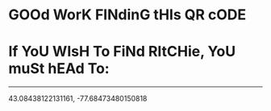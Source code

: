 # GOOd WorK FINdinG tHIs QR cODE
# If YoU WIsH To FiNd RItCHie, YoU muSt hEAd To:
---
43.08438122131161, -77.68473480150818
